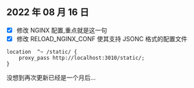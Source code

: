 ## 2022 年 08 月 16 日

- [x] 修改 NGINX 配置,重点就是这一句
- [x] 修改 RELOAD_NGINX_CONF 使其支持 JSONC 格式的配置文件

```
location  ^~ /static/ {
    proxy_pass http://localhost:3010/static/;
}
```

没想到再次更新已经是一个月后...
